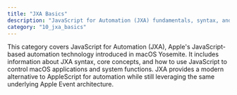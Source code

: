 ```yaml
---
title: "JXA Basics"
description: "JavaScript for Automation (JXA) fundamentals, syntax, and examples for macOS automation using JavaScript."
category: "10_jxa_basics"
---
```


This category covers JavaScript for Automation (JXA), Apple's JavaScript-based automation technology introduced in macOS Yosemite. It includes information about JXA syntax, core concepts, and how to use JavaScript to control macOS applications and system functions. JXA provides a modern alternative to AppleScript for automation while still leveraging the same underlying Apple Event architecture.